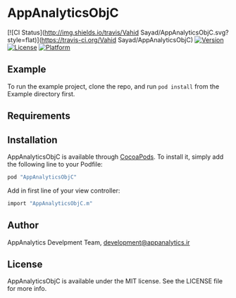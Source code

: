 # AppAnalyticsObjC

[![CI Status](http://img.shields.io/travis/Vahid Sayad/AppAnalyticsObjC.svg?style=flat)](https://travis-ci.org/Vahid Sayad/AppAnalyticsObjC)
[![Version](https://img.shields.io/cocoapods/v/AppAnalyticsObjC.svg?style=flat)](http://cocoapods.org/pods/AppAnalyticsObjC)
[![License](https://img.shields.io/cocoapods/l/AppAnalyticsObjC.svg?style=flat)](http://cocoapods.org/pods/AppAnalyticsObjC)
[![Platform](https://img.shields.io/cocoapods/p/AppAnalyticsObjC.svg?style=flat)](http://cocoapods.org/pods/AppAnalyticsObjC)

## Example

To run the example project, clone the repo, and run `pod install` from the Example directory first.

## Requirements

## Installation

AppAnalyticsObjC is available through [CocoaPods](http://cocoapods.org). To install
it, simply add the following line to your Podfile:

```ruby
pod "AppAnalyticsObjC"
```

Add in first line of your view controller:
```objectivec
import "AppAnalyticsObjC.m"
```
## Author

AppAnalytics Develpment Team, development@appanalytics.ir

## License

AppAnalyticsObjC is available under the MIT license. See the LICENSE file for more info.

